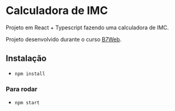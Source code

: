 # Calculadora de IMC

Projeto em React + Typescript fazendo uma 
calculadora de IMC.

Projeto desenvolvido durante o curso [B7Web](https://b7web.com.br).

## Instalação
- `npm install`

### Para rodar
- `npm start`